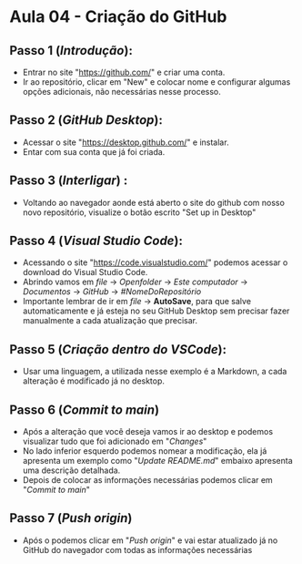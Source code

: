 # Aula 04 - Criação do GitHub

## Passo 1 (*Introdução*): ##
 - Entrar no site "https://github.com/" e criar uma conta.
 - Ir ao repositório, clicar em "New" e colocar nome e configurar algumas opções adicionais, não necessárias nesse processo.

## Passo 2 (*GitHub Desktop*): ##
 - Acessar o site "https://desktop.github.com/" e instalar.
 - Entar com sua conta que já foi criada.
## Passo 3 (*Interligar*) : ##
 - Voltando ao navegador aonde está aberto o site do github com nosso novo repositório, visualize o botão escrito "Set up in Desktop" 
## Passo 4 (*Visual Studio Code*): ##
 - Acessando o site "https://code.visualstudio.com/" podemos acessar o download do Visual Studio Code.
 - Abrindo vamos em *file* -> *Openfolder* -> *Este computador* -> *Documentos* -> *GitHub* -> *#NomeDoRepositório*
 - Importante lembrar de ir em *file* -> **AutoSave**, para que salve automaticamente e já esteja no seu GitHub Desktop sem precisar fazer manualmente a cada atualização que precisar.
 ## Passo 5 (*Criação dentro do VSCode*): ##
 - Usar uma linguagem, a utilizada nesse exemplo é a Markdown, a cada alteração é modificado já no desktop.
 ## Passo 6 (*Commit to main*)
 - Após a alteração que você deseja vamos ir ao desktop e podemos visualizar tudo que foi adicionado em "*Changes*"
 - No lado inferior esquerdo podemos nomear a modificação, ela já apresenta um exemplo como "*Update README.md*" embaixo apresenta uma descrição detalhada.
 - Depois de colocar as informações necessárias podemos clicar em "*Commit to main*" 
 ## Passo 7 (*Push origin*)
 - Após o podemos clicar em "*Push origin*" e vai estar atualizado já no GitHub do navegador com todas as informações necessárias